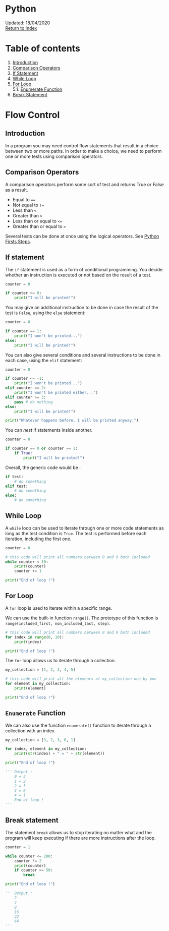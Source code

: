 Python
=========================
Updated: 18/04/2020\
[Return to Index](./00_python_index.md)

# Table of contents

1. [Introduction](#introduction)
2. [Comparison Operators](#comparison-operators)
3. [If Statement](#if-statement)
4. [While Loop](#while-loop)
5. [For Loop](#for-loop)\
5.1. [Enumerate Function](#enumerate-function)
6. [Break Statement](#break-statement)

# Flow Control

## Introduction

In a program you may need control flow statements that result in a choice between two or more paths. In order to make a choice, we need to perform one or more tests using comparison operators.

## Comparison Operators

A comparison operators perform some sort of test and returns True or False as a result. 

* Equal to ``==``
* Not equal to ``!=``
* Less than ``<``
* Greater than ``>``
* Less than or equal to ``<=``
* Greater than or equal to ``>``

Several tests can be done at once using the logical operators. See [Python Firsts Steps](./python_firsts_tests.md).

## If statement

The ``if`` statement is used as a form of conditional programming. You decide whether an instruction is executed or not based on the result of a test.

```python
counter = 0

if counter >= 0:
	print("I will be printed!")
```

You may give an additional instruction to be done in case the result of the test is ``False``, using the ``else`` statement:

```python
counter = 0

if counter == 1:
	print("I won't be printed...")
else:
	print("I will be printed!")
```

You can also give several conditions and several instructions to be done in each case, using the ``elif`` statement:

```python
counter = 0

if counter <= -1:
	print("I won't be printed...")
elif counter == 2:
	print("I won't be printed either...")
elif counter >= 3:
	pass # do nothing
else:
	print("I will be printed!")

print("Whatever happens before, I will be printed anyway.")
```

You can *nest* if statements inside another.

```python
counter = 0

if counter == 0 or counter == 1:
	if True:
		print("I will be printed!")
```

Overall, the generic code would be :

```python
if test:
	# do something
elif test:
	# do something
else:
	# do something
```

## While Loop

A ``while`` loop can be used to iterate through one or more code statements as long as the test condition is ``True``. The test is performed before each iteration, including the first one.

```python
counter = 0

# this code will print all numbers between 0 and 9 both included
while counter < 10:
	print(counter)
	counter += 1

print("End of loop !")
```

## For Loop

A ``for`` loop is used to iterate within a specific range.

We can use the built-in function ``range()``. The prototype of this function is ``range(included_first, non_included_last, step)``.

```python
# this code will print all numbers between 0 and 9 both included
for index in range(0, 10):
	print(index)

print("End of loop !")
```

The ``for`` loop allows us to iterate through a collection.

```python
my_collection = [1, 2, 3, 4, 5]

# this code will print all the elements of my_collection one by one
for element in my_collection:
	print(element)

print("End of loop !")
```

## ``Enumerate`` Function

We can also use the function ``enumerate()`` function to iterate through a collection with an index.

```python
my_collection = [3, 2, 3, 6, 1]

for index, element in my_collection:
	print(str(index) + " = " + str(element))

print("End of loop !")

''' Output :
	0 = 3
	1 = 2
	2 = 3
	3 = 6
	4 = 1
	End of loop !
'''
```

## Break statement

The statement ``break`` allows us to stop iterating no matter what and the program will keep executing if there are more instructions after the loop.

```python
counter = 1

while counter <= 200:
	counter *= 2
	print(counter)
	if counter >= 50:
		break

print("End of loop !")

''' Output :
	2
	4
	8
	16
	32
	64
'''
```